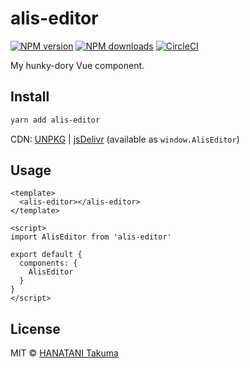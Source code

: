 # alis-editor

[![NPM version](https://img.shields.io/npm/v/alis-editor.svg?style=flat)](https://npmjs.com/package/alis-editor) [![NPM downloads](https://img.shields.io/npm/dm/alis-editor.svg?style=flat)](https://npmjs.com/package/alis-editor) [![CircleCI](https://circleci.com/gh/potato4d/alis-editor/tree/master.svg?style=shield)](https://circleci.com/gh/potato4d/alis-editor/tree/master)

My hunky-dory Vue component.

## Install

```bash
yarn add alis-editor
```

CDN: [UNPKG](https://unpkg.com/alis-editor/) | [jsDelivr](https://cdn.jsdelivr.net/npm/alis-editor/) (available as `window.AlisEditor`)

## Usage

```vue
<template>
  <alis-editor></alis-editor>
</template>

<script>
import AlisEditor from 'alis-editor'

export default {
  components: {
    AlisEditor
  }
}
</script>
```

## License

MIT &copy; [HANATANI Takuma](https://github.com/potato4d)
